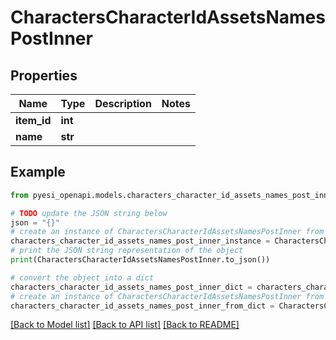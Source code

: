 # CharactersCharacterIdAssetsNamesPostInner


## Properties

Name | Type | Description | Notes
------------ | ------------- | ------------- | -------------
**item_id** | **int** |  | 
**name** | **str** |  | 

## Example

```python
from pyesi_openapi.models.characters_character_id_assets_names_post_inner import CharactersCharacterIdAssetsNamesPostInner

# TODO update the JSON string below
json = "{}"
# create an instance of CharactersCharacterIdAssetsNamesPostInner from a JSON string
characters_character_id_assets_names_post_inner_instance = CharactersCharacterIdAssetsNamesPostInner.from_json(json)
# print the JSON string representation of the object
print(CharactersCharacterIdAssetsNamesPostInner.to_json())

# convert the object into a dict
characters_character_id_assets_names_post_inner_dict = characters_character_id_assets_names_post_inner_instance.to_dict()
# create an instance of CharactersCharacterIdAssetsNamesPostInner from a dict
characters_character_id_assets_names_post_inner_from_dict = CharactersCharacterIdAssetsNamesPostInner.from_dict(characters_character_id_assets_names_post_inner_dict)
```
[[Back to Model list]](../README.md#documentation-for-models) [[Back to API list]](../README.md#documentation-for-api-endpoints) [[Back to README]](../README.md)


